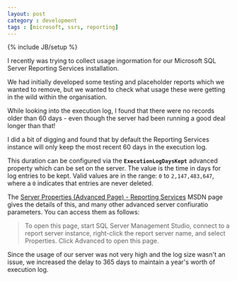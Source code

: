 ```yaml
---
layout: post
category : development
tags : [microsoft, ssrs, reporting]
---
```

{% include JB/setup %}

I recently was trying to collect usage ingormation for our Microsoft SQL Server Reporting Services installation.

We had initially developed some testing and placeholder reports which we wanted to remove, but we wanted to check what usage these were getting in the wild within the organisation.

While looking into the execution log, I found that there were no records older than 60 days - even though the server had been running a good deal longer than that!

I did a bit of digging and found that by default the Reporting Services instance will only keep the most recent 60 days in the execution log.

This duration can be configured via the **`ExecutionLogDaysKept`** advanced property which can be set on the server. The value is the time in days for log entries to be kept. Valid values are in the range: `0` to `2,147,483,647`, where a `0` indicates that entries are never deleted.

The [Server Properties (Advanced Page) - Reporting Services](http://technet.microsoft.com/en-us/library/bb934303%28v=sql.105%29.aspx) MSDN page gives the details of this, and many other advanced server confiuratio parameters. You can access them as follows:

>To open this page, start SQL Server Management Studio, connect to a report server instance, right-click the report server name, and select Properties. Click Advanced to open this page.

Since the usage of our server was not very high and the log size wasn't an issue, we increased the delay to 365 days to maintain a year's worth of execution log.